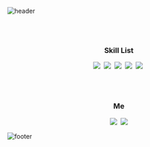 
![header](https://capsule-render.vercel.app/api?&height=300&fontAlignY=40&text=WoosungKim&animation=twinkling&fontSize=80&color=fbceb1&fontColor=f89b00)

<br>
<br>

<h3 align="center">Skill List</h3>
<p align="center">
  <a href="https://github.com/woosungkim0123/PythonStudy"><img src="https://img.shields.io/badge/Python-3766AB?style=flat-square&logo=Python&logoColor=white"/></a>&nbsp
  <a href="https://github.com/woosungkim0123/tensorflow_study"><img src="https://img.shields.io/badge/TensorFlow-important?style=flat-square&logo=TensorFlow&logoColor=white"/></a>&nbsp 
  <a href="https://github.com/woosungkim0123/javascript_study"><img src="https://img.shields.io/badge/Javascript-yellow?style=flat-square&logo=Javascript&logoColor=white"/></a>&nbsp 
  <a href="https://github.com/woosungkim0123/React-Project"><img src="https://img.shields.io/badge/React-ff69b4?style=flat-square&logo=React&logoColor=white"/></a>&nbsp 
  <a href="https://github.com/woosungkim0123/daegu-ai-school"><img src="https://img.shields.io/badge/Css-blue?style=flat-square&logo=CSS3&logoColor=white"/></a>&nbsp
</p>

<br>
<br>

<h3 align="center"> Me </h3>
<p align="center">
  <a href="https://woosungkim0123.github.io/"><img src="https://img.shields.io/badge/Blog-11B48A?style=flat-square&logo=GitHub Pages&logoColor=white&link=https://velog.io/@woo0_hooo"/></a>&nbsp
  <a href="mailto:sibu2005@naver.com"><img src="https://img.shields.io/badge/Gmail-d14836?style=flat-square&logo=Gmail&logoColor=white&link=sibu2005@naver.com"/></a>
</p>

![footer](https://capsule-render.vercel.app/api?type=wave&color=fbceb1&height=150&section=footer&fontSize=90)
